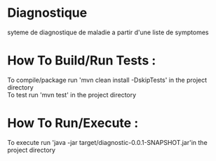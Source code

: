 # Diagnostique
syteme de diagnostique de maladie a partir d'une liste de symptomes

# How To Build/Run Tests :
To compile/package run 'mvn clean install -DskipTests' in the project directory  
To test run 'mvn test' in the project directory  

# How To Run/Execute :
To execute run  'java -jar target/diagnostic-0.0.1-SNAPSHOT.jar'in the project directory

